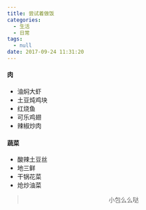 ```yaml
---
title: 尝试着做饭
categories:
  - 生活
  - 日常
tags:
  - null
date: 2017-09-24 11:31:20
---
```


#### 肉
- 油焖大虾
- 土豆炖鸡块
- 红烧鱼
- 可乐鸡翅
- 辣椒炒肉

#### 蔬菜
- 酸辣土豆丝
- 地三鲜
- 干锅花菜
- 炝炒油菜

><div align=center>小包么么哒</div>